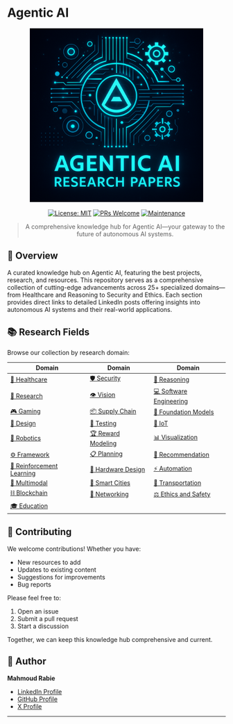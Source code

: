 # Agentic AI

<div align="center">

<img src="agenticai.png" alt="Agentic AI Logo" width="400"/>

[![License: MIT](https://img.shields.io/badge/License-MIT-yellow.svg)](https://opensource.org/licenses/MIT)
[![PRs Welcome](https://img.shields.io/badge/PRs-welcome-brightgreen.svg)](http://makeapullrequest.com)
[![Maintenance](https://img.shields.io/badge/Maintained%3F-yes-green.svg)](https://github.com/mahmoudrabie/agentic-ai/graphs/commit-activity)

> A comprehensive knowledge hub for Agentic AI—your gateway to the future of autonomous AI systems.

</div>

## 🌟 Overview

A curated knowledge hub on Agentic AI, featuring the best projects, research, and resources. This repository serves as a comprehensive collection of cutting-edge advancements across 25+ specialized domains—from Healthcare and Reasoning to Security and Ethics. Each section provides direct links to detailed LinkedIn posts offering insights into autonomous AI systems and their real-world applications.

## 📚 Research Fields

Browse our collection by research domain:

| Domain | Domain | Domain |
|--------|--------|--------|
| [💊 Healthcare](README-healthcare.md) | [🛡️ Security](README-security.md) | [🧠 Reasoning](README-reasoning.md) |
| [🔬 Research](README-research.md) | [👁️ Vision](README-vision.md) | [💻 Software Engineering](README-software-engineering.md) |
| [🎮 Gaming](README-gaming.md) | [📦 Supply Chain](README-supply-chain.md) | [🤖 Foundation Models](README-foundation-models.md) |
| [📐 Design](README-design.md) | [🧪 Testing](README-testing.md) | [🔌 IoT](README-iot.md) |
| [🤖 Robotics](README-robotics.md) | [🏆 Reward Modeling](README-reward-modeling.md) | [📊 Visualization](README-visualization.md) |
| [⚙️ Framework](README-framework.md) | [📋 Planning](README-planning.md) | [🎯 Recommendation](README-recommendation.md) |
| [🔄 Reinforcement Learning](README-reinforcement-learning.md) | [🔧 Hardware Design](README-hardware-design.md) | [⚡ Automation](README-automation.md) |
| [🔄 Multimodal](README-multimodal.md) | [🌆 Smart Cities](README-smart-cities.md) | [🚦 Transportation](README-transportation.md) |
| [⛓️ Blockchain](README-blockchain.md) | [📡 Networking](README-networking.md) | [⚖️ Ethics and Safety](README-ethics-and-safety.md) |
| [🎓 Education](README-education.md) |

## 🤝 Contributing

We welcome contributions! Whether you have:
- New resources to add
- Updates to existing content
- Suggestions for improvements
- Bug reports

Please feel free to:
1. Open an issue
2. Submit a pull request
3. Start a discussion

Together, we can keep this knowledge hub comprehensive and current.

## 👤 Author

**Mahmoud Rabie**
- [LinkedIn Profile](https://www.linkedin.com/in/mahmoudrabie2004/)
- [GitHub Profile](https://github.com/mahmoudrabie)
- [X Profile](https://x.com/MahRabie)

---

